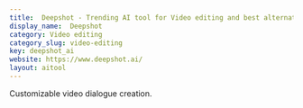 ```yaml
---
title:  Deepshot - Trending AI tool for Video editing and best alternatives
display_name:  Deepshot
category: Video editing
category_slug: video-editing
key: deepshot_ai
website: https://www.deepshot.ai/
layout: aitool
---
```


Customizable video dialogue creation.
